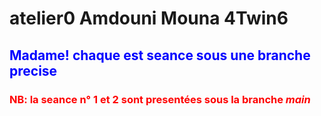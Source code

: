 <h1>atelier0 Amdouni Mouna 4Twin6</h1>
<h2 style="color:blue" >Madame! chaque est seance sous une branche precise </h2>
<h3 style="color:red" ><b>NB:<b/> la seance n° 1  et 2 sont presentées sous la branche <i>main</i> </h2>
